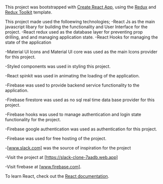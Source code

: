 This project was bootstrapped with [Create React App](https://github.com/facebook/create-react-app), using the [Redux](https://redux.js.org/) and [Redux Toolkit](https://redux-toolkit.js.org/) template.

This project made used the folloewing technologies;
-React Js as the main javascript libary for building the functionality and User Interface for the project.
-React redux used as the database layer for preventing prop drilling, and and managing application state.
-React Hooks for managing the state of the application

-Material UI Icons and Material UI core was used as the main Icons provider for this project.

-Styled components was used in styling this project.

-React spinkit was used in animating the loading of the application.

-Firebase was used to provide backend service functionality to the application.

-Firebase firestore was used as no sql real time data base provider for this project.

-Firebase hooks was used to manage authentication and login state functionality for the project.

-Firebase google authentication was used as authentication for this project.

-Firebase was used for free hosting of the project.

-[www.slack.com] was the source of inspiration for the project

-Visit the project at [https://slack-clone-7aadb.web.app]

-Visit firebase at [www.firebase.com].

To learn React, check out the [React documentation](https://reactjs.org/).

